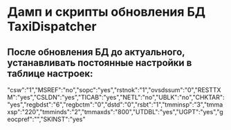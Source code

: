 # Дамп и скрипты обновления БД TaxiDispatcher

## После обновления БД до актуального, устанавливать постоянные настройки в таблице настроек:

"csw":"1","MSREF":"no","sopc":"yes","rstnok":"1","ovsdssum":"0","RESTTXM":"yes","CSLDN":"yes","TICAB":"yes","NETL":"no","UBLK":"no","CHKTAR":"yes","regbdst":"6","regbctm":"0","dstd":"0","rsbt":"1","tmminsp":"3","tmmaxsp":"220","tmminds":"2","tmmaxds":"800","UTDBL":"yes","UGPT":"yes","geocpref":"","SKINST":"yes"


